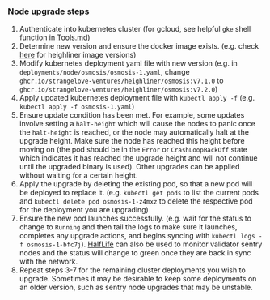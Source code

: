 ### Node upgrade steps

1. Authenticate into kubernetes cluster (for gcloud, see helpful `gke` shell function in [Tools.md](./Tools.md))
2. Determine new version and ensure the docker image exists. (e.g. check [here](https://github.com/orgs/strangelove-ventures/packages?repo_name=heighliner) for heighliner image versions)
3. Modify kubernetes deployment yaml file with new version (e.g. in `deployments/node/osmosis/osmosis-1.yaml`, change `ghcr.io/strangelove-ventures/heighliner/osmosis:v7.1.0` to `ghcr.io/strangelove-ventures/heighliner/osmosis:v7.2.0`)
4. Apply updated kubernetes deployment file with `kubectl apply -f` (e.g. `kubectl apply -f osmosis-1.yaml`)
5. Ensure update condition has been met. For example, some updates involve setting a `halt-height` which will cause the nodes to panic once the `halt-height` is reached, or the node may automatically halt at the upgrade height. Make sure the node has reached this height before moving on (the pod should be in the `Error` or `CrashLoopBackOff` state which indicates it has reached the upgrade height and will not continue until the upgraded binary is used). Other upgrades can be applied without waiting for a certain height.
6. Apply the upgrade by deleting the existing pod, so that a new pod will be deployed to replace it. (e.g. `kubectl get pods` to list the current pods and `kubectl delete pod osmosis-1-z4mxz` to delete the respective pod for the deployment you are upgrading)
7. Ensure the new pod launches successfully. (e.g. wait for the status to change to `Running` and then tail the logs to make sure it launches, completes any upgrade actions, and begins syncing with `kubectl logs -f osmosis-1-bfc7j`). [HalfLife](https://github.com/strangelove-ventures/half-life) can also be used to monitor validator sentry nodes and the status will change to green once they are back in sync with the network.
8. Repeat steps 3-7 for the remaining cluster deployments you wish to upgrade. Sometimes it may be desirable to keep some deployments on an older version, such as sentry node upgrades that may be unstable.
